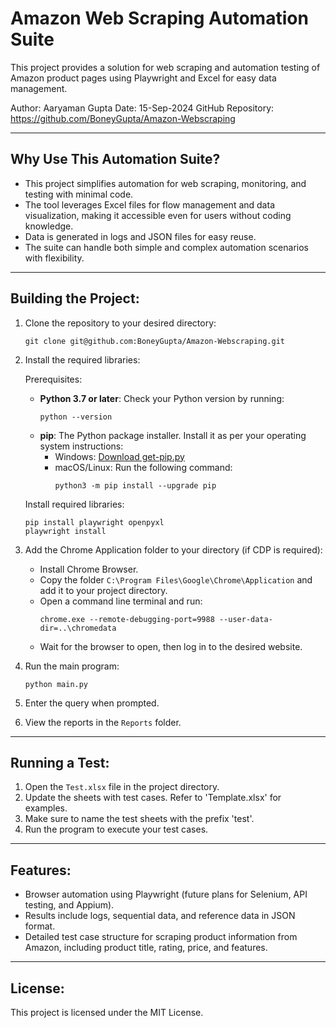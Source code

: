 
Amazon Web Scraping Automation Suite
====================================

This project provides a solution for web scraping and automation testing of Amazon product pages using Playwright and Excel for easy data management.

Author: Aaryaman Gupta
Date: 15-Sep-2024
GitHub Repository: https://github.com/BoneyGupta/Amazon-Webscraping

--------------------------------------
Why Use This Automation Suite?
--------------------------------------

- This project simplifies automation for web scraping, monitoring, and testing with minimal code.
- The tool leverages Excel files for flow management and data visualization, making it accessible even for users without coding knowledge.
- Data is generated in logs and JSON files for easy reuse.
- The suite can handle both simple and complex automation scenarios with flexibility.

--------------------------------------
Building the Project:
--------------------------------------

1) Clone the repository to your desired directory:
   ```
   git clone git@github.com:BoneyGupta/Amazon-Webscraping.git
   ```

2) Install the required libraries:

   Prerequisites:
   - **Python 3.7 or later**: Check your Python version by running:
     ```
     python --version
     ```
   - **pip**: The Python package installer. Install it as per your operating system instructions:
     - Windows: [Download get-pip.py](https://bootstrap.pypa.io/get-pip.py)
     - macOS/Linux: Run the following command:
       ```
       python3 -m pip install --upgrade pip
       ```

   Install required libraries:
   ```
   pip install playwright openpyxl
   playwright install
   ```

3) Add the Chrome Application folder to your directory (if CDP is required):
   - Install Chrome Browser.
   - Copy the folder `C:\Program Files\Google\Chrome\Application` and add it to your project directory.
   - Open a command line terminal and run:
     ```
     chrome.exe --remote-debugging-port=9988 --user-data-dir=..\chromedata
     ```
   - Wait for the browser to open, then log in to the desired website.

4) Run the main program:
   ```
   python main.py
   ```

5) Enter the query when prompted.

6) View the reports in the `Reports` folder.

--------------------------------------
Running a Test:
--------------------------------------

1) Open the `Test.xlsx` file in the project directory.
2) Update the sheets with test cases. Refer to 'Template.xlsx' for examples.
3) Make sure to name the test sheets with the prefix 'test'.
4) Run the program to execute your test cases.

--------------------------------------
Features:
--------------------------------------

- Browser automation using Playwright (future plans for Selenium, API testing, and Appium).
- Results include logs, sequential data, and reference data in JSON format.
- Detailed test case structure for scraping product information from Amazon, including product title, rating, price, and features.

--------------------------------------
License:
--------------------------------------
This project is licensed under the MIT License.
